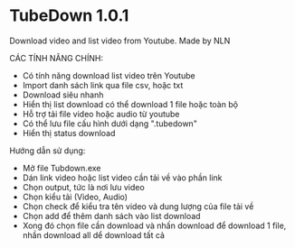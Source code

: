 # TubeDown 1.0.1
Download video and list video from Youtube. Made by NLN

CÁC TÍNH NĂNG CHÍNH:

- Có tính năng download list video trên Youtube
- Import danh sách link qua file csv, hoặc txt
- Download siêu nhanh
- Hiển thị list download có thể download 1 file hoặc toàn bộ
- Hỗ trợ tải file video hoặc audio từ youtube
- Có thể lưu file cấu hình dưới dạng ".tubedown"
- Hiển thị status download

Hướng dẫn sử dụng:
- Mở file Tubdown.exe
- Dán link video hoặc list video cần tải về vào phần link
- Chọn output, tức là nơi lưu video
- Chọn kiểu tải (Video, Audio)
- Chọn check để kiểu tra tên video và dung lượng của file tải về
- Chọn add để thêm danh sách vào list download
- Xong đó chọn file cần download và nhấn download để download 1 file, nhần download all dể download tất cả
